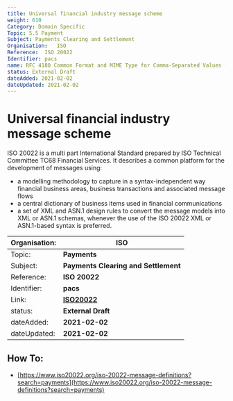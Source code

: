 ```yaml
---
title: Universal financial industry message scheme
weight: 610
Category: Domain Specific
Topic: 5.5 Payment
Subject: Payments Clearing and Settlement
Organisation:	ISO
Reference:	ISO 20022
Identifier:	pacs
name: RFC 4180 Common Format and MIME Type for Comma-Separated Values (CSV) Files
status: External Draft
dateAdded: 2021-02-02
dateUpdated: 2021-02-02
---
```


# Universal financial industry message scheme

ISO 20022 is a multi part International Standard prepared by ISO Technical Committee TC68 Financial Services. It describes a common platform for the development of messages using:
 - a modelling methodology to capture in a syntax-independent way financial business areas, business transactions and associated message flows
 - a central dictionary of business items used in financial communications
 - a set of XML and ASN.1 design rules to convert the message models into XML or ASN.1 schemas, whenever the use of the ISO 20022 XML or ASN.1-based syntax is preferred.

| Organisation: | **ISO**|
| --- | --- |
| Topic: | **Payments** | 
| Subject: | **Payments Clearing and Settlement** |
| Reference: | **ISO 20022** |
| Identifier: |	**pacs** |
| Link: | **[ISO20022](https://www.iso20022.org/iso-20022-message-definitions?search=payments)** |
| status: | **External Draft** |
| dateAdded: | **2021-02-02** |
| dateUpdated: | **2021-02-02** |


## How To:
 - [https://www.iso20022.org/iso-20022-message-definitions?search=payments](https://www.iso20022.org/iso-20022-message-definitions?search=payments)